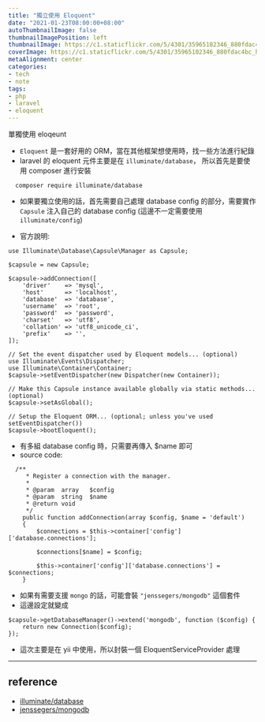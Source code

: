 ```yaml
---
title: "獨立使用 Eloquent"
date: "2021-01-23T08:00:00+08:00"
autoThumbnailImage: false
thumbnailImagePosition: left
thumbnailImage: https://c1.staticflickr.com/5/4301/35965102346_880fdac4bc_h.jpg
coverImage: https://c1.staticflickr.com/5/4301/35965102346_880fdac4bc_h.jpg
metaAlignment: center
categories:
- tech
- note
tags:
- php
- laravel
- eloquent
---
```

單獨使用 eloqeunt
<!--more-->
* `Eloquent` 是一套好用的 ORM，當在其他框架想使用時，找一些方法進行紀錄
* laravel 的 eloquent 元件主要是在 `illuminate/database`，
所以首先是要使用 composer 進行安裝
```
  composer require illuminate/database
```
* 如果要獨立使用的話，首先需要自己處理 database config 的部分，需要實作 `Capsule` 注入自己的 database config (這邊不一定需要使用 `illuminate/config`)

* 官方說明:
```
use Illuminate\Database\Capsule\Manager as Capsule;

$capsule = new Capsule;

$capsule->addConnection([
    'driver'    => 'mysql',
    'host'      => 'localhost',
    'database'  => 'database',
    'username'  => 'root',
    'password'  => 'password',
    'charset'   => 'utf8',
    'collation' => 'utf8_unicode_ci',
    'prefix'    => '',
]);

// Set the event dispatcher used by Eloquent models... (optional)
use Illuminate\Events\Dispatcher;
use Illuminate\Container\Container;
$capsule->setEventDispatcher(new Dispatcher(new Container));

// Make this Capsule instance available globally via static methods... (optional)
$capsule->setAsGlobal();

// Setup the Eloquent ORM... (optional; unless you've used setEventDispatcher())
$capsule->bootEloquent();
```

* 有多組 database config 時，只需要再傳入 $name 即可
* source code:
```
  /**
     * Register a connection with the manager.
     *
     * @param  array   $config
     * @param  string  $name
     * @return void
     */
    public function addConnection(array $config, $name = 'default')
    {
        $connections = $this->container['config']['database.connections'];

        $connections[$name] = $config;

        $this->container['config']['database.connections'] = $connections;
    }
```
* 如果有需要支援 `mongo` 的話，可能會裝 `"jenssegers/mongodb"` 這個套件
* 這邊設定就變成
```
$capsule->getDatabaseManager()->extend('mongodb', function ($config) {
    return new Connection($config);
});
```
* 這次主要是在 yii 中使用，所以封裝一個 EloquentServiceProvider 處理

-----
## reference
* [illuminate/database](https://github.com/illuminate/database)
* [jenssegers/mongodb](https://github.com/jenssegers/laravel-mongodb)
